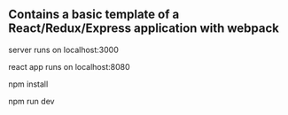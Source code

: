 <h2>Contains a basic template of a React/Redux/Express application with webpack</h2>
<p>server runs on localhost:3000</p>
<p>react app runs on localhost:8080</p>
<p>npm install</p>
<p>npm run dev</p>
